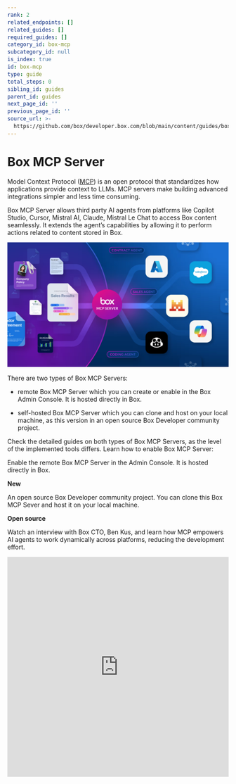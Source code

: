 ```yaml
---
rank: 2
related_endpoints: []
related_guides: []
required_guides: []
category_id: box-mcp
subcategory_id: null
is_index: true
id: box-mcp
type: guide
total_steps: 0
sibling_id: guides
parent_id: guides
next_page_id: ''
previous_page_id: ''
source_url: >-
  https://github.com/box/developer.box.com/blob/main/content/guides/box-mcp/index.md
---
```

# Box MCP Server

Model Context Protocol ([MCP](https://modelcontextprotocol.io/introduction)) is an open protocol that standardizes how applications provide context to LLMs. MCP servers make building advanced integrations simpler and less time consuming.

Box MCP Server allows third party AI agents from platforms like Copilot Studio, Cursor, Mistral AI, Claude, Mistral Le Chat to access Box content seamlessly. It extends the agent’s capabilities by allowing it to perform actions related to content stored in Box.

<ImageFrame noborder center>

![MCP](./img/mcp.png)

</ImageFrame>

There are two types of Box MCP Servers:

- remote Box MCP Server which you can create or enable in the Box Admin Console. It is hosted directly in Box.
<!--alex ignore-->

- self-hosted Box MCP Server which you can clone and host on your local machine, as this version in an open source Box Developer community project.
<!--alex enable-->

Check the detailed guides on both types of Box MCP Servers, as the level of the implemented tools differs. Learn how to enable Box MCP Server:

<TileGrid rows="2">

<Tile type="mcp" title="Remote Box MCP Server" href="/guides/box-mcp/remote">

Enable the remote Box MCP Server in the Admin Console. It is hosted directly in Box.
<div>

<strong style="background-color: #e1ffe7">

New

</strong>

</div>

</Tile>

<Tile type="mcp" title="Self-hosted Box MCP Server" href="/guides/box-mcp/self-hosted">

An open source Box Developer community project. You can clone this Box MCP Sever and host it on your local machine.
<div>

<strong style="background-color: #e8e8e8">

Open source

</strong>

</div>

</Tile>

</TileGrid>

Watch an interview with Box CTO, Ben Kus, and learn how MCP empowers AI agents to work dynamically across platforms, reducing the development effort.

<iframe width="100%" height="500" src="https://www.youtube.com/embed/u_y5_y9JGg4?si=PY2__LklwsGWwiAD" title="MCP: The API standard that makes AI actionable for enterprises | Box AI Explainer Series EP4 with Ben Kus, Box CTO" frameborder="0" allow="accelerometer; clipboard-write; encrypted-media; gyroscope; picture-in-picture; web-share" referrerpolicy="strict-origin-when-cross-origin" allowfullscreen>

</iframe>